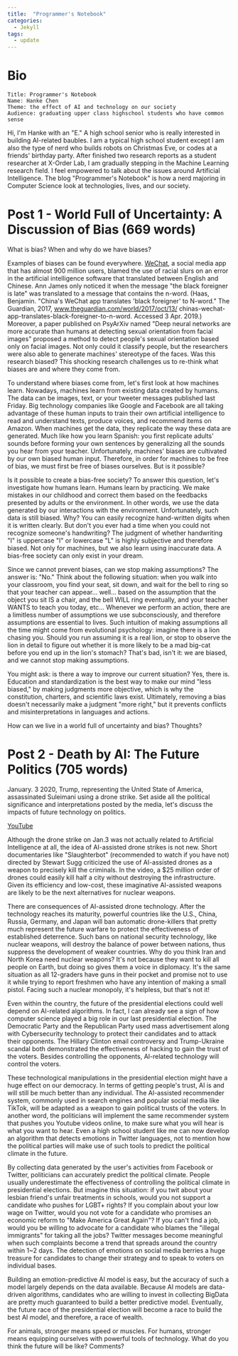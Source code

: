 ```yaml
---
title:  "Programmer's Notebook"
categories: 
  - Jekyll
tags:
  - update
---
```


# Bio
```
Title: Programmer's Notebook
Name: Hanke Chen
Theme: the effect of AI and technology on our society
Audience: graduating upper class highschool students who have common sense
```

Hi, I'm Hanke with an "E." A high school senior who is really interested in building AI-related baubles. I am a typical high school student except I am also the type of nerd who builds robots on Christmas Eve, or codes at a friends' birthday party.
After finished two research reports as a student researcher at X-Order Lab, I am gradually stepping in the Machine Learning research field. I feel empowered to talk about the issues around Artificial Intelligence. The blog "Programmer's Notebook" is how a nerd majoring in Computer Science look at technologies, lives, and our society.

# Post 1 - World Full of Uncertainty: A Discussion of Bias (669 words)
What is bias? When and why do we have biases?

Examples of biases can be found everywhere. [WeChat](https://en.wikipedia.org/wiki/WeChat), a social media app that has almost 900 million users, blamed the use of racial slurs on an error in the artificial intelligence software that translated between English and Chinese. Ann James only noticed it when the message "the black foreigner is late" was translated to a message that contains the n-word. (Haas, Benjamin. "China's WeChat app translates 'black foreigner' to N-word." The Guardian, 2017, www.theguardian.com/world/2017/oct/13/ chinas-wechat-app-translates-black-foreigner-to-n-word. Accessed 3 Apr. 2019.) Moreover, a paper published on PsyArXiv named "Deep neural networks are more accurate than humans at detecting sexual orientation from facial images" proposed a method to detect people's sexual orientation based only on facial images. Not only could it classify people, but the researchers were also able to generate machines' stereotype of the faces. Was this research biased? This shocking research challenges us to re-think what biases are and where they come from.

To understand where biases come from, let's first look at how machines learn. Nowadays, machines learn from existing data created by humans. The data can be images, text, or your tweeter messages published last Friday. Big technology companies like Google and Facebook are all taking advantage of these human inputs to train their own artificial intelligence to read and understand texts, produce voices, and recommend items on Amazon. When machines get the data, they replicate the way these data are generated. Much like how you learn Spanish: you first replicate adults' sounds before forming your own sentences by generalizing all the sounds you hear from your teacher. Unfortunately, machines' biases are cultivated by our own biased human input. Therefore, in order for machines to be free of bias, we must first be free of biases ourselves. But is it possible?

Is it possible to create a bias-free society? To answer this question, let's investigate how humans learn. Humans learn by practicing. We make mistakes in our childhood and correct them based on the feedbacks presented by adults or the environment. In other words, we use the data generated by our interactions with the environment. Unfortunately, such data is still biased. Why? You can easily recognize hand-written digits when it is written clearly. But don't you ever had a time when you could not recognize someone's handwriting? The judgment of whether handwriting "I" is uppercase "I" or lowercase "L" is highly subjective and therefore biased. Not only for machines, but we also learn using inaccurate data. A bias-free society can only exist in your dream.

Since we cannot prevent biases, can we stop making assumptions? The answer is: "No." Think about the following situation: when you walk into your classroom, you find your seat, sit down, and wait for the bell to ring so that your teacher can appear... well... based on the assumption that the object you sit IS a chair, and the bell WILL ring eventually, and your teacher WANTS to teach you today, etc... Whenever we perform an action, there are a limitless number of assumptions we use subconsciously, and therefore assumptions are essential to lives. Such intuition of making assumptions all the time might come from evolutional psychology: imagine there is a lion chasing you. Should you run assuming it is a real lion, or stop to observe the lion in detail to figure out whether it is more likely to be a mad big-cat before you end up in the lion's stomach? That's bad, isn't it: we are biased, and we cannot stop making assumptions.

You might ask: is there a way to improve our current situation? Yes, there is. Education and standardization is the best way to make our mind "less biased," by making judgments more objective, which is why the constitution, charters, and scientific laws exist. Ultimately, removing a bias doesn't necessarily make a judgment "more right," but it prevents conflicts and misinterpretations in languages and actions.

How can we live in a world full of uncertainty and bias? Thoughts?

# Post 2 - Death by AI: The Future Politics (705 words)
January. 3 2020, Trump, representing the United State of America, assassinated Suleimani using a drone strike. Set aside all the political significance and interpretations posted by the media, let's discuss the impacts of future technology on politics.

[YouTube](https://www.youtube.com/watch?v=9CO6M2HsoIA)

Although the drone strike on Jan.3 was not actually related to Artificial Intelligence at all, the idea of AI-assisted drone strikes is not new. Short documentaries like "Slaughterbot" (recommended to watch if you have not) directed by Stewart Sugg criticized the use of AI-assisted drones as a weapon to precisely kill the criminals. In the video, a $25 million order of drones could easily kill half a city without destroying the infrastructure. Given its efficiency and low-cost, these imaginative AI-assisted weapons are likely to be the next alternatives for nuclear weapons.

There are consequences of AI-assisted drone technology. After the technology reaches its maturity, powerful countries like the U.S., China, Russia, Germany, and Japan will ban automatic drone-killers that pretty much represent the future warfare to protect the effectiveness of established deterrence. Such bans on national security technology, like nuclear weapons, will destroy the balance of power between nations, thus suppress the development of weaker countries. Why do you think Iran and North Korea need nuclear weapons? It's not because they want to kill all people on Earth, but doing so gives them a voice in diplomacy. It's the same situation as all 12-graders have guns in their pocket and promise not to use it while trying to report freshmen who have any intention of making a small pistol. Facing such a nuclear monopoly, it's helpless, but that's not it!

Even within the country, the future of the presidential elections could well depend on AI-related algorithms. In fact, I can already see a sign of how computer science played a big role in our last presidential election. The Democratic Party and the Republican Party used mass advertisement along with Cybersecurity technology to protect their candidates and to attack their opponents. The Hillary Clinton email controversy and Trump-Ukraine scandal both demonstrated the effectiveness of hacking to gain the trust of the voters. Besides controlling the opponents, AI-related technology will control the voters.

These technological manipulations in the presidential election might have a huge effect on our democracy. In terms of getting people's trust, AI is and will still be much better than any individual. The AI-assisted recommender system, commonly used in search engines and popular social media like TikTok, will be adapted as a weapon to gain political trusts of the voters. In another word, the politicians will implement the same recommender system that pushes you Youtube videos online, to make sure what you will hear is what you want to hear. Even a high school student like me can now develop an algorithm that detects emotions in Twitter languages, not to mention how the political parties will make use of such tools to predict the political climate in the future.

By collecting data generated by the user's activities from Facebook or Twitter, politicians can accurately predict the political climate. People usually underestimate the effectiveness of controlling the political climate in presidential elections. But imagine this situation: if you twit about your lesbian friend's unfair treatments in schools, would you not support a candidate who pushes for LGBT+ rights? If you complain about your low wage on Twitter, would you not vote for a candidate who promises an economic reform to "Make America Great Again"? If you can't find a job, would you be willing to advocate for a candidate who blames the "illegal immigrants" for taking all the jobs? Twitter messages become meaningful when such complaints become a trend that spreads around the country within 1~2 days. The detection of emotions on social media berries a huge treasure for candidates to change their strategy and to speak to voters on individual bases.

Building an emotion-predictive AI model is easy, but the accuracy of such a model largely depends on the data available. Because AI models are data-driven algorithms, candidates who are willing to invest in collecting BigData are pretty much guaranteed to build a better predictive model. Eventually, the future race of the presidential election will become a race to build the best AI model, and therefore, a race of wealth.

For animals, stronger means speed or muscles. For humans, stronger means equipping ourselves with powerful tools of technology. What do you think the future will be like? Comments?

